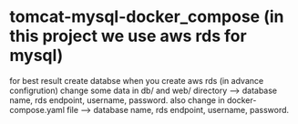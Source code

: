 # tomcat-mysql-docker_compose (in this project we use aws rds for mysql)
for best result create databse when you create aws rds (in advance configrution)
change some data in db/ and web/ directory --> database name, rds endpoint, username, password.
also change in docker-compose.yaml file --> database name, rds endpoint, username, password.
